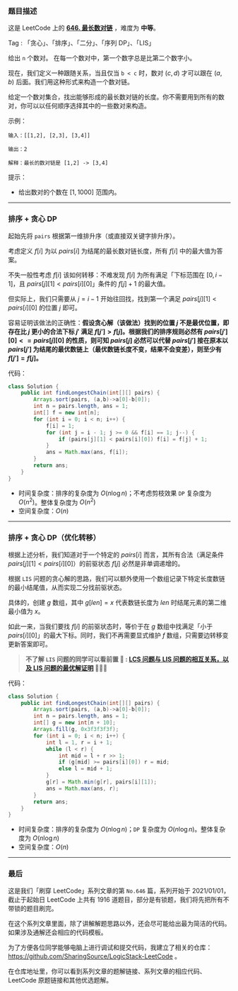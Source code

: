 ### 题目描述

这是 LeetCode 上的 **[646. 最长数对链](https://leetcode.cn/problems/maximum-length-of-pair-chain/solution/by-ac_oier-z91l/)** ，难度为 **中等**。

Tag : 「贪心」、「排序」、「二分」、「序列 DP」、「LIS」



给出 `n` 个数对。 在每一个数对中，第一个数字总是比第二个数字小。

现在，我们定义一种跟随关系，当且仅当 `b < c` 时，数对 $(c, d)$ 才可以跟在 $(a, b)$ 后面。我们用这种形式来构造一个数对链。

给定一个数对集合，找出能够形成的最长数对链的长度。你不需要用到所有的数对，你可以以任何顺序选择其中的一些数对来构造。

示例：
```
输入：[[1,2], [2,3], [3,4]]

输出：2

解释：最长的数对链是 [1,2] -> [3,4]
```

提示：
* 给出数对的个数在 $[1, 1000]$ 范围内。

---

### 排序 + 贪心 DP

起始先将 `pairs` 根据第一维排升序（或直接双关键字排升序）。

考虑定义 $f[i]$ 为以 $pairs[i]$ 为结尾的最长数对链长度，所有 $f[i]$ 中的最大值为答案。

不失一般性考虑 $f[i]$ 该如何转移：不难发现 $f[i]$ 为所有满足「下标范围在 $[0, i - 1]$，且 $pairs[j][1] < pairs[i][0]$」条件的 $f[j] + 1$ 的最大值。

但实际上，我们只需要从 $j = i - 1$ 开始往回找，找到第一个满足 $pairs[j][1] < pairs[i][0]$ 的位置 $j$ 即可。

容易证明该做法的正确性：**假设贪心解（该做法）找到的位置 $j$ 不是最优位置，即存在比 $j$ 更小的合法下标 $j'$ 满足 $f[j'] > f[j]$。根据我们的排序规则必然有 $pairs[j'][0] <= pairs[j][0]$ 的性质，则可知 $pairs[j]$ 必然可以代替 $pairs[j']$ 接在原本以 $pairs[j']$ 为结尾的最优数链上（最优数链长度不变，结果不会变差），则至少有 $f[j'] = f[j]$。**

代码：
```java
class Solution {
    public int findLongestChain(int[][] pairs) {
        Arrays.sort(pairs, (a,b)->a[0]-b[0]);
        int n = pairs.length, ans = 1;
        int[] f = new int[n];
        for (int i = 0; i < n; i++) {
            f[i] = 1;
            for (int j = i - 1; j >= 0 && f[i] == 1; j--) {
                if (pairs[j][1] < pairs[i][0]) f[i] = f[j] + 1;
            }
            ans = Math.max(ans, f[i]);
        }
        return ans;
    }
}
```
* 时间复杂度：排序的复杂度为 $O(n\log{n})$；不考虑剪枝效果 `DP` 复杂度为 $O(n^2)$。整体复杂度为 $O(n^2)$
* 空间复杂度：$O(n)$

---

### 排序 + 贪心 DP（优化转移）

根据上述分析，我们知道对于一个特定的 $pairs[i]$ 而言，其所有合法（满足条件 $pairs[j][1] < pairs[i][0]$）的前驱状态 $f[j]$ 必然是非单调递增的。

根据 `LIS` 问题的贪心解的思路，我们可以额外使用一个数组记录下特定长度数链的最小结尾值，从而实现二分找前驱状态。

具体的，创建 $g$ 数组，其中 $g[len] = x$ 代表数链长度为 $len$ 时结尾元素的第二维最小值为 $x$。

如此一来，当我们要找 $f[i]$ 的前驱状态时，等价于在 $g$ 数组中找满足「小于 $pairs[i][0]$」的最大下标。同时，我们不再需要显式维护 $f$ 数组，只需要边转移变更新答案即可。

> **不了解 `LIS` 问题的同学可以看前置 🧀 : [LCS 问题与 LIS 问题的相互关系，以及 LIS 问题的最优解证明](https://mp.weixin.qq.com/s?__biz=MzU4NDE3MTEyMA==&mid=2247487814&idx=1&sn=e33023c2d474ff75af83eda1c4d01892) 🎉🎉🎉**

代码：
```java
class Solution {
    public int findLongestChain(int[][] pairs) {
        Arrays.sort(pairs, (a,b)->a[0]-b[0]);
        int n = pairs.length, ans = 1;
        int[] g = new int[n + 10];
        Arrays.fill(g, 0x3f3f3f3f);
        for (int i = 0; i < n; i++) {
            int l = 1, r = i + 1;
            while (l < r) {
                int mid = l + r >> 1;
                if (g[mid] >= pairs[i][0]) r = mid;
                else l = mid + 1;
            }
            g[r] = Math.min(g[r], pairs[i][1]);
            ans = Math.max(ans, r);
        }
        return ans;
    }
}
```
* 时间复杂度：排序的复杂度为 $O(n\log{n})$；`DP` 复杂度为 $O(n\log{n})$。整体复杂度为 $O(n\log{n})$
* 空间复杂度：$O(n)$

---

### 最后

这是我们「刷穿 LeetCode」系列文章的第 `No.646` 篇，系列开始于 2021/01/01，截止于起始日 LeetCode 上共有 1916 道题目，部分是有锁题，我们将先把所有不带锁的题目刷完。

在这个系列文章里面，除了讲解解题思路以外，还会尽可能给出最为简洁的代码。如果涉及通解还会相应的代码模板。

为了方便各位同学能够电脑上进行调试和提交代码，我建立了相关的仓库：https://github.com/SharingSource/LogicStack-LeetCode 。

在仓库地址里，你可以看到系列文章的题解链接、系列文章的相应代码、LeetCode 原题链接和其他优选题解。

